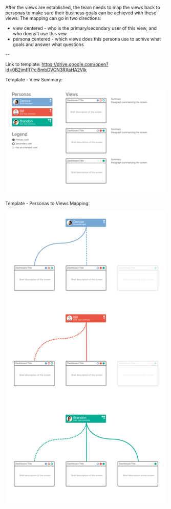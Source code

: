 After the views are established, the team needs to map the views back to personas to make sure their business goals can be achieved with these views. The mapping can go in two directions: 
* view centered - who is the primary/secondary user of this view, and who doens't use this vew
* persona centered - which views does this persona use to achive what goals and answer what questions

--

Link to template: https://drive.google.com/open?id=0B2jmfR7rci5mbDVCN3RXaHA2Vlk


Template - View Summary:

![View Summary](/images/views-summary.png?raw=true "View Summary")


Template - Personas to Views Mapping:

![Personas to Views](/images/personas-to-views.png?raw=true "Personas to Views")

